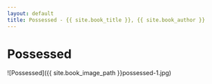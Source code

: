 ```yaml
---
layout: default
title: Possessed - {{ site.book_title }}, {{ site.book_author }}
---
```


# Possessed

![Possessed]({{ site.book_image_path }}possessed-1.jpg)
